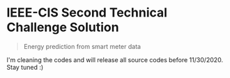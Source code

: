 # IEEE-CIS Second Technical Challenge Solution

> Energy prediction from smart meter data

I'm cleaning the codes and will release all source codes before 11/30/2020. Stay tuned :)

